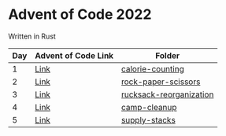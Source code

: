 # Advent of Code 2022

Written in Rust

| Day | Advent of Code Link                         | Folder                                                      |
| --- | ------------------------------------------- | ----------------------------------------------------------- |
| 1   | [Link](https://adventofcode.com/2022/day/1) | [calorie-counting](./day-1-calorie-counting)                |
| 2   | [Link](https://adventofcode.com/2022/day/2) | [rock-paper-scissors](./day-2-rock-paper-scissors/)         |
| 3   | [Link](https://adventofcode.com/2022/day/3) | [rucksack-reorganization](./day-3-rucksack-reorganization/) |
| 4   | [Link](https://adventofcode.com/2022/day/4) | [camp-cleanup](./day-4-camp-cleanup/)                       |
| 5   | [Link](https://adventofcode.com/2022/day/5) | [supply-stacks](./day-5-supply-stacks/)                     |
